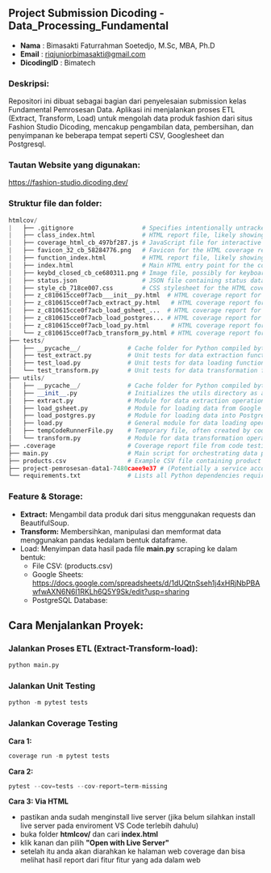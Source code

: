 ## Project Submission Dicoding - Data_Processing_Fundamental

- **Nama**        : Bimasakti Faturrahman Soetedjo, M.Sc, MBA, Ph.D
- **Email**       : riqjuniorbimasakti@gmail.com
- **DicodingID**  : Bimatech

### **Deskripsi:**

Repositori ini dibuat sebagai bagian dari penyelesaian submission kelas Fundamental Pemrosesan Data. Aplikasi ini menjalankan proses ETL (Extract, Transform, Load) untuk mengolah data produk fashion dari situs Fashion Studio Dicoding, mencakup pengambilan data, pembersihan, dan penyimpanan ke beberapa tempat seperti CSV, Googlesheet dan Postgresql.

### **Tautan Website yang digunakan:**
https://fashion-studio.dicoding.dev/


### **Struktur file dan folder:**
```python
htmlcov/
|   ├── .gitignore                   # Specifies intentionally untracked files to ignore by Git
|   ├── class_index.html             # HTML report file, likely showing coverage by class
|   ├── coverage_html_cb_497bf287.js # JavaScript file for interactive coverage reports
|   ├── favicon_32_cb_58284776.png   # Favicon for the HTML coverage reports
|   ├── function_index.html          # HTML report file, likely showing coverage by function
|   ├── index.html                   # Main HTML entry point for the code coverage report
|   ├── keybd_closed_cb_ce680311.png # Image file, possibly for keyboard shortcuts in the report
|   ├── status.json                  # JSON file containing status data for the coverage report
|   ├── style_cb_718ce007.css        # CSS stylesheet for the HTML coverage reports
|   ├── z_c810615cce0f7acb___init__py.html  # HTML coverage report for __init__.py
|   ├── z_c810615cce0f7acb_extract_py.html   # HTML coverage report for extract.py
|   ├── z_c810615cce0f7acb_load_gsheet_...  # HTML coverage report for load_gsheet.py (truncated name)
|   ├── z_c810615cce0f7acb_load_postgres... # HTML coverage report for load_postgres.py (truncated name)
|   ├── z_c810615cce0f7acb_load_py.html      # HTML coverage report for load.py
|   └── z_c810615cce0f7acb_transform_py.html # HTML coverage report for transform.py
├── tests/
│   ├── __pycache__/             # Cache folder for Python compiled bytecode
│   ├── test_extract.py          # Unit tests for data extraction functionalities
│   ├── test_load.py             # Unit tests for data loading functionalities
│   └── test_transform.py        # Unit tests for data transformation functionalities
├── utils/
│   ├── __pycache__/             # Cache folder for Python compiled bytecode
│   ├── __init__.py              # Initializes the utils directory as a Python package
│   ├── extract.py               # Module for data extraction operations
│   ├── load_gsheet.py           # Module for loading data from Google Sheets
│   ├── load_postgres.py         # Module for loading data into PostgreSQL database
│   ├── load.py                  # General module for data loading operations
│   ├── tempCodeRunnerFile.py    # Temporary file, often created by code runners/IDEs (can be ignored or removed)
│   └── transform.py             # Module for data transformation operations
├── .coverage                    # Coverage report file from code testing
├── main.py                      # Main script for orchestrating data processing workflow
├── products.csv                 # Example CSV file containing product data
├── project-pemrosesan-data1-7480caee9e37 # (Potentially a service account key file or similar; consider renaming for clarity if safe)
└── requirements.txt             # Lists all Python dependencies required for the project
```

### **Feature & Storage:**
- **Extract:** Mengambil data produk dari situs menggunakan requests dan BeautifulSoup.
- **Transform:** Membersihkan, manipulasi dan memformat data menggunakan pandas kedalam bentuk dataframe.
- Load: Menyimpan data hasil pada file **main.py** scraping ke dalam bentuk:
  - File CSV: (products.csv)
  - Google Sheets: https://docs.google.com/spreadsheets/d/1dUQtnSseh1j4xHRjNbPBAwfwAXN6N6I1RKLh6Q5Y9Sk/edit?usp=sharing
  - PostgreSQL Database:
 
## **Cara Menjalankan Proyek:**

### **Jalankan Proses ETL (Extract-Transform-load):**

```python
python main.py
```

### **Jalankan Unit Testing**
```python
python -m pytest tests
```

### **Jalankan Coverage Testing**

**Cara 1:**

```python
coverage run -m pytest tests 
```

**Cara 2:**
```python
pytest --cov=tests --cov-report=term-missing
```

**Cara 3: Via HTML**
- pastikan anda sudah menginstall live server (jika belum silahkan install live server pada enviroment VS Code terlebih dahulu)
- buka folder **htmlcov/** dan cari **index.html**
- klik kanan dan pilih **"Open with Live Server"**
- setelah itu anda akan diarahkan ke halaman web coverage dan bisa melihat hasil report dari fitur fitur yang ada dalam web


